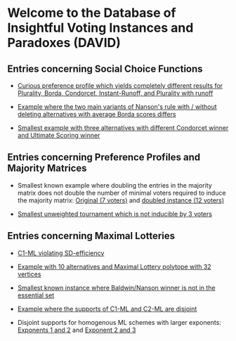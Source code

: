 # Welcome to the **Da**tabase of Insightful **V**oting **I**nstances and Para**d**oxes (DAVID)

## Entries concerning Social Choice Functions
- [Curious preference profile which yields completely different results for Plurality, Borda, Condorcet, Instant-Runoff, and Plurality with runoff](https://bit.voting.ml/CuriousProfile)

- [Example where the two main variants of Nanson's rule with / without deleting alternatives with average Borda scores differs](https://pro.voting.ml/?profile=1CBA-2ACB-2BAC)

- [Smallest example with three alternatives with different Condorcet winner and Ultimate Scoring winner](https://pro.voting.ml/?profile=2ACB-3BAC-4CBA-2BCA)


## Entries concerning Preference Profiles and Majority Matrices 
- Smallest known example where doubling the entries in the majority matrix does not double the number of minimal voters required to induce the majority matrix: [Original (7 voters)](https://pro.voting.ml/?profile=1ABCEDF-1FADEBC-1DFAEBC-1ECDFAB-1EDFCAB-1EDFBCA-1FECDBA) and [doubled instance (12 voters)](https://pro.voting.ml/?profile=1ABCDEF-2DFAEBC-1FAEDBC-1FAECDB-1FECDAB-2ECDFAB-1EDFCAB-3EDFBCA)

- [Smallest unweighted tournament which is not inducible by 3 voters](https://pro.voting.ml/?profile=1ABDEFCGH-1ABCDEFGH-1DHGAFCBE-1EFHBGCDA-1GCHFEDBA)

## Entries concerning Maximal Lotteries
- [C1-ML violating SD-efficiency](https://bit.voting.ml/C1MLefficiency)

- [Example with 10 alternatives and Maximal Lottery polytope with 32 vertices](https://bit.voting.ml/expoML)

- [Smallest known instance where Baldwin/Nanson winner is not in the essential set](http://pro.voting.ml/?profile=1CADBE-2CABED-2EDCAB-1ABECD-1DEBCA-2ABCDE-2EDBCA)

- [Example where the supports of C1-ML and C2-ML are disjoint](https://bit.voting.ml/disjointML)

- Disjoint supports for homogenous ML schemes with larger exponents: [Exponents 1 and 2](https://bit.voting.ml/disjointML2) and [Exponent 2 and 3](https://bit.voting.ml/disjointML3)

<!---
## Welcome to GitHub Pages

You can use the [editor on GitHub](https://github.com/VotingTool/VotingDatabase/edit/master/index.md) to maintain and preview the content for your website in Markdown files.

Whenever you commit to this repository, GitHub Pages will run [Jekyll](https://jekyllrb.com/) to rebuild the pages in your site, from the content in your Markdown files.

### Markdown

Markdown is a lightweight and easy-to-use syntax for styling your writing. It includes conventions for

```markdown
Syntax highlighted code block

# Header 1
## Header 2
### Header 3

- Bulleted
- List

1. Numbered
2. List

**Bold** and _Italic_ and `Code` text

[Link](url) and ![Image](src)
```

For more details see [GitHub Flavored Markdown](https://guides.github.com/features/mastering-markdown/).

### Jekyll Themes

Your Pages site will use the layout and styles from the Jekyll theme you have selected in your [repository settings](https://github.com/VotingTool/VotingDatabase/settings). The name of this theme is saved in the Jekyll `_config.yml` configuration file.

### Support or Contact

Having trouble with Pages? Check out our [documentation](https://help.github.com/categories/github-pages-basics/) or [contact support](https://github.com/contact) and we’ll help you sort it out.
--->
